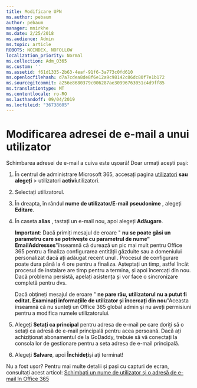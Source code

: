 ```yaml
---
title: Modificare UPN
ms.author: pebaum
author: pebaum
manager: mnirkhe
ms.date: 2/25/2018
ms.audience: Admin
ms.topic: article
ROBOTS: NOINDEX, NOFOLLOW
localization_priority: Normal
ms.collection: Adm_O365
ms.custom: ''
ms.assetid: f61d1335-2b63-4eaf-91f6-3a773c0fd610
ms.openlocfilehash: d7a7cdea8de8f6e12a9c98142c86dc80f7e1b172
ms.sourcegitcommit: a256e8680379c006287ae30996763051c4d9ff85
ms.translationtype: MT
ms.contentlocale: ro-RO
ms.lasthandoff: 09/04/2019
ms.locfileid: "36738605"
---
```

# <a name="change-a-users-email-address"></a>Modificarea adresei de e-mail a unui utilizator

Schimbarea adresei de e-mail a cuiva este ușoară! Doar urmați acești pași:
  
1. În centrul de administrare Microsoft 365, accesați pagina [utilizatori](https://go.microsoft.com/fwlink/p/?linkid=834822) **sau alegeți** \> utilizatori **activi**utilizatori.
    
2. Selectați utilizatorul.
    
3. În dreapta, în rândul **nume de utilizator/E-mail pseudonime** , alegeți **Editare**.
    
4. În caseta **alias** , tastați un e-mail nou, apoi alegeți **Adăugare**.
    
    **Important**: Dacă primiți mesajul de eroare " **nu se poate găsi un parametru care se potrivește cu parametrul de nume" EmailAddresses**"înseamnă că durează un pic mai mult pentru Office 365 pentru a finaliza configurarea entității găzduite sau a domeniului personalizat dacă ați adăugat recent unul . Procesul de configurare poate dura până la 4 ore pentru a finaliza. Așteptați un timp, astfel încât procesul de instalare are timp pentru a termina, și apoi încercați din nou. Dacă problema persistă, apelați asistența și vor face o sincronizare completă pentru dvs.
    
    Dacă obțineți mesajul de eroare " **ne pare rău, utilizatorul nu a putut fi editat. Examinați informațiile de utilizator și încercați din nou**"Aceasta înseamnă că nu sunteți un Office 365 global admin și nu aveți permisiuni pentru a modifica numele utilizatorului.
    
5. Alegeți **Setați ca principal** pentru adresa de e-mail pe care doriți să o setați ca adresă de e-mail principală pentru acea persoană. Dacă ați achiziționat abonamentul de la GoDaddy, trebuie să vă conectați la consola lor de gestionare pentru a seta adresa de e-mail principală. 
    
6. Alegeți **Salvare**, apoi **Închideți**și ați terminat!
    
Nu a fost ușor? Pentru mai multe detalii și pași cu capturi de ecran, consultați acest articol: [Schimbați un nume de utilizator și o adresă de e-mail în Office 365](https://docs.microsoft.com/office365/admin/add-users/change-a-user-name-and-email-address)
  

